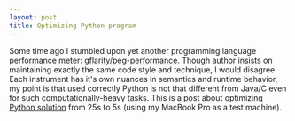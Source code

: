 ```yaml
---
layout: post
title: Optimizing Python program
---
```


Some time ago I stumbled upon yet another programming language performance meter: [gflarity/peg-performance](https://github.com/gflarity/peg-performance). Though author insists on maintaining exactly the same code style and technique, I would disagree. Each instrument has it's own nuances in semantics and runtime behavior, my point is that used correctly Python is not that different from Java/C even for such computationally-heavy tasks. This is a post about optimizing [Python solution](https://github.com/gflarity/peg-performance/tree/master/src/main/python) from 25s to 5s (using my MacBook Pro as a test machine).

